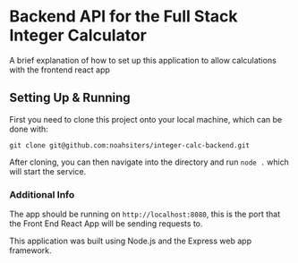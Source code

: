 # Backend API for the Full Stack Integer Calculator
A brief explanation of how to set up this application to allow calculations with the frontend react app

## Setting Up & Running
First you need to clone this project onto your local machine, which can be done with:
```
git clone git@github.com:noahsiters/integer-calc-backend.git
```

After cloning, you can then navigate into the directory and run `node .` which will start the service.

### Additional Info
The app should be running on `http://localhost:8080`, this is the port that the Front End React App will be sending requests to.

This application was built using Node.js and the Express web app framework.
